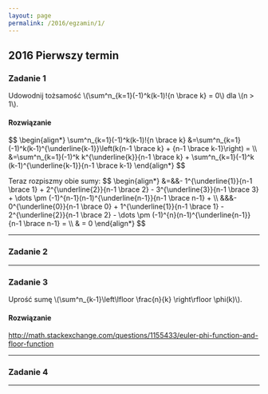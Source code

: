 ```yaml
---
layout: page
permalink: /2016/egzamin/1/
---
```


## 2016 Pierwszy termin

### Zadanie 1

Udowodnij tożsamość \\(\sum^n\_{k=1}(-1)^k(k-1)!{n \brace k} = 0\\) dla
\\(n > 1\\).

<div data-collapse>
  <h4 class="collapsible">Rozwiązanie</h4>
  <div class="solution">
  <p>
    $$
    \begin{align*}
      \sum^n_{k=1}(-1)^k(k-1)!{n \brace k}
      &=\sum^n_{k=1}(-1)^k(k-1)^{\underline{k-1}}\left(k{n-1 \brace k} +
       {n-1 \brace k-1}\right) = \\
      &=\sum^n_{k=1}(-1)^k k^{\underline{k}}{n-1 \brace k} +
       \sum^n_{k=1}(-1)^k (k-1)^{\underline{k-1}}{n-1 \brace k-1}
    \end{align*}
    $$
  </p>
  <p>
    Teraz rozpiszmy obie sumy:
    $$
    \begin{align*}
      &=&&- 1^{\underline{1}}{n-1 \brace 1}
       + 2^{\underline{2}}{n-1 \brace 2}
       - 3^{\underline{3}}{n-1 \brace 3}
       + \dots
       \pm (-1)^{n-1}(n-1)^{\underline{n-1}}{n-1 \brace n-1} + \\
      &&&- 0^{\underline{0}}{n-1 \brace 0}
       + 1^{\underline{1}}{n-1 \brace 1}
       - 2^{\underline{2}}{n-1 \brace 2}
       - \dots
       \pm (-1)^{n}(n-1)^{\underline{n-1}}{n-1 \brace n-1} = \\
      & = 0
    \end{align*}
    $$
  </p>
  </div>
</div>

---

### Zadanie 2

---

### Zadanie 3

Uprość sumę \\(\sum^n\_{k-1}\left\lfloor \frac{n}{k} \right\rfloor \phi(k)\\).

<div data-collapse>
  <h4 class="collapsible">Rozwiązanie</h4>
  <div class="solution">
    <p>
      <a href="http://math.stackexchange.com/questions/1155433/euler-phi-function-and-floor-function">
        http://math.stackexchange.com/questions/1155433/euler-phi-function-and-floor-function
      </a>
    </p>
  </div>
</div>

---

### Zadanie 4

---
